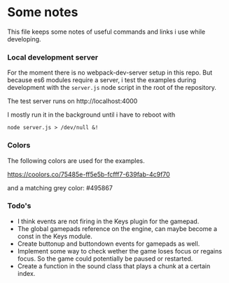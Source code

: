 # Some notes

This file keeps some notes of useful commands and links i use while developing.

### Local development server

For the moment there is no webpack-dev-server setup in this repo. But because es6 modules require a server, i test the examples during development with the `server.js` node script in the root of the repository.

The test server runs on http://localhost:4000

I mostly run it in the background until i have to reboot with

```
node server.js > /dev/null &!
```

### Colors

The following colors are used for the examples.

https://coolors.co/75485e-ff5e5b-fcfff7-639fab-4c9f70

and a matching grey color: #495867

### Todo's

- I think events are not firing in the Keys plugin for the gamepad.
- The global gamepads reference on the engine, can maybe become a const in the Keys module.
- Create buttonup and buttondown events for gamepads as well.
- Implement some way to check wether the game loses focus or regains focus. So the game could potentially be paused or restarted.
- Create a function in the sound class that plays a chunk at a certain index.
